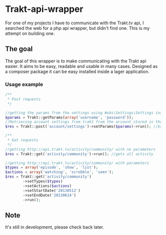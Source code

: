 Trakt-api-wrapper
=================

For one of my projects I have to communicate with the Trakt.tv api, I searched the web for a php api wrapper, but didn't find one. This is my attempt on building one.

## The goal

The goal of this wrapper is to make communicating with the Trakt api easier. It aims to be easy, readable and usable in many cases. Designed as a composer package it can be easy installed inside a lager application.

### Usage example

```PHP
/**
 * Post requests
 */

//getting the params from the settings using Wubs\Settings\Settings inside Trakt as json
$params = Trakt::getParams(array('username', 'password'));
//Retrieving account settings from trakt from the account stored in the settings.
$res = Trakt::post('account/settings')->setParams($params)->run(); //$res is now an array of the json response

/**
 * Get requests
 */
//getting http://api.trakt.tv/activity/community/ with no parameters
$res = Trakt::get('activity/community')->run(); //gets all activity

//getting http://api.trakt.tv/activity/community/ with parameters
$types = array('episode', 'show', 'list');
$actions = array('watching', 'scrobble', 'seen');
$res = Trakt::get('activity/community')
		->setTypes($types)
		->setActions($actions)
		->setStartDate('20130512')
		->setEndDate('20130614')
		->run();

```

## Note
It's still in development, please check back later.